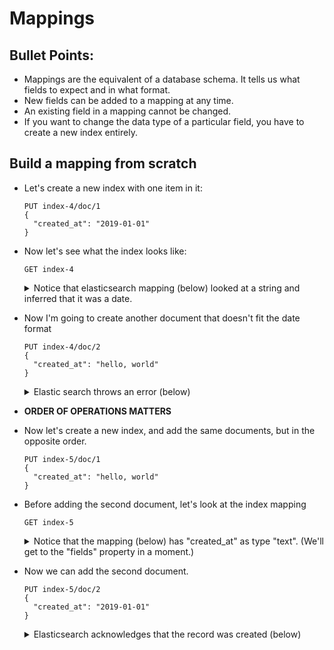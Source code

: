 # Mappings

## Bullet Points:

  - Mappings are the equivalent of a database schema.  It tells us what fields to expect and in what format.
  - New fields can be added to a mapping at any time.
  - An existing field in a mapping cannot be changed.
  - If you want to change the data type of a particular field, you have to create a new index entirely.

## Build a mapping from scratch

  - Let's create a new index with one item in it:

    ```
    PUT index-4/doc/1
    {
      "created_at": "2019-01-01"
    }
    ```

  - Now let's see what the index looks like:

    ```
    GET index-4
    ```

    <details>
      <summary>Notice that elasticsearch mapping (below) looked at a string and inferred that it was a date.</summary>
      <p>
      
      ```json
      {
        "index-4": {
          "aliases": {},
          "mappings": {
            "doc": {
              "properties": {
                "created_at": {
                  "type": "date"
                }
              }
            }
          },
          "settings": {
            "index": {
              "creation_date": "1571543778163",
              "number_of_shards": "5",
              "number_of_replicas": "1",
              "uuid": "1KdOyfIiTzm2tcwedMePCA",
              "version": {
                "created": "5010199"
              },
              "provided_name": "index-4"
            }
          }
        }
      }
      ```
      </p>
    </details>

  - Now I'm going to create another document that doesn't fit the date format

    ```
    PUT index-4/doc/2
    {
      "created_at": "hello, world"
    }
    ```

    <details>
      <summary>Elastic search throws an error (below)</summary>
      <p>
      
      ```json
      {
        "error": {
          "root_cause": [
            {
              "type": "mapper_parsing_exception",
              "reason": "failed to parse [created_at]"
            }
          ],
          "type": "mapper_parsing_exception",
          "reason": "failed to parse [created_at]",
          "caused_by": {
            "type": "illegal_argument_exception",
            "reason": "Invalid format: \"hello, world\""
          }
        },
        "status": 400
      }
      ```
      </p>
    </details>

  - __ORDER OF OPERATIONS MATTERS__
  
  - Now let's create a new index, and add the same documents, but in the opposite order.

    ```
    PUT index-5/doc/1
    {
      "created_at": "hello, world"
    }
    ```

  - Before adding the second document, let's look at the index mapping

    ```
    GET index-5
    ```

    <details>
      <summary>Notice that the mapping (below) has "created_at" as type "text".  (We'll get to the "fields" property in a moment.)</summary>
      <p>
    
    ```json
    {
      "index-5": {
        "aliases": {},
        "mappings": {
          "doc": {
            "properties": {
              "created_at": {
                "type": "text",
                "fields": {
                  "keyword": {
                    "type": "keyword",
                    "ignore_above": 256
                  }
                }
              }
            }
          }
        },
        "settings": {
          "index": {
            "creation_date": "1571544228493",
            "number_of_shards": "5",
            "number_of_replicas": "1",
            "uuid": "cCbBKzYMTpuRZ-G_iQQghQ",
            "version": {
              "created": "5010199"
            },
            "provided_name": "index-5"
          }
        }
      }
    }
    ```
  </p>
  </details>

  - Now we can add the second document.
  
    ```
    PUT index-5/doc/2
    {
      "created_at": "2019-01-01"
    }
    ```

    <details>
    <summary>Elasticsearch acknowledges that the record was created (below)</summary>
    <p>

    ```json
    {
      "_index": "index-5",
      "_type": "doc",
      "_id": "2",
      "_version": 3,
      "result": "created",
      "_shards": {
        "total": 2,
        "successful": 1,
        "failed": 0
      },
      "created": true
    }
    ```
    </p>
    </details>
